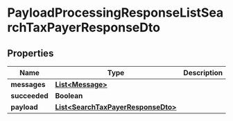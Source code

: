 

# PayloadProcessingResponseListSearchTaxPayerResponseDto


## Properties

| Name | Type | Description | Notes |
|------------ | ------------- | ------------- | -------------|
|**messages** | [**List&lt;Message&gt;**](Message.md) |  |  [optional] |
|**succeeded** | **Boolean** |  |  [optional] |
|**payload** | [**List&lt;SearchTaxPayerResponseDto&gt;**](SearchTaxPayerResponseDto.md) |  |  [optional] |



